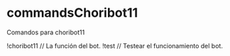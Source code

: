 # commandsChoribot11
Comandos para choribot11

!choribot11 // La función del bot.
!test // Testear el funcionamiento del bot.

